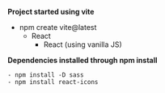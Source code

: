 
**Project started using vite**  

- npm create vite@latest
    - React
        - React (using vanilla JS)

**Dependencies installed through npm install**  

    - npm install -D sass
    - npm install react-icons